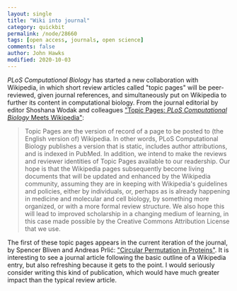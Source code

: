 ```yaml
---
layout: single 
title: "Wiki into journal" 
category: quickbit
permalink: /node/28660
tags: [open access, journals, open science] 
comments: false 
author: John Hawks 
modified: 2020-10-03
---
```


<em>PLoS Computational Biology</em> has started a new collaboration with Wikipedia, in which short review articles called "topic pages" will be peer-reviewed, given journal references, and simultaneously put on Wikipedia to further its content in computational biology. From the journal editorial by editor Shoshana Wodak and colleagues <a href="https://doi.org/10.1371/journal.pcbi.1002446">"Topic Pages: <em>PLoS Computational Biology</em> Meets Wikipedia"</a>: 

<blockquote> Topic Pages are the version of record of a page to be posted to (the English version of) Wikipedia. In other words, PLoS Computational Biology publishes a version that is static, includes author attributions, and is indexed in PubMed. In addition, we intend to make the reviews and reviewer identities of Topic Pages available to our readership. Our hope is that the Wikipedia pages subsequently become living documents that will be updated and enhanced by the Wikipedia community, assuming they are in keeping with Wikipedia's guidelines and policies, either by individuals, or, perhaps as is already happening in medicine and molecular and cell biology, by something more organized, or with a more formal review structure. We also hope this will lead to improved scholarship in a changing medium of learning, in this case made possible by the Creative Commons Attribution License that we use.</blockquote>


The first of these topic pages appears in the current iteration of the journal, by Spencer Bliven and Andreas Prlić: <a href="https://doi.org/10.1371/journal.pcbi.1002445">"Circular Permutation in Proteins"</a>. It is interesting to see a journal article following the basic outline of a Wikipedia entry, but also refreshing because it gets to the point. I would seriously consider writing this kind of publication, which would have much greater impact than the typical review article. 


